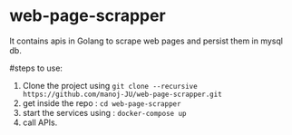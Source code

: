 # web-page-scrapper
It contains apis in Golang to scrape web pages and persist them in mysql db.


#steps to use:
1. Clone the project using `git clone --recursive https://github.com/manoj-JU/web-page-scrapper.git`
2. get inside the repo : `cd web-page-scrapper`
3. start the services using : `docker-compose up`
4. call APIs.
  
